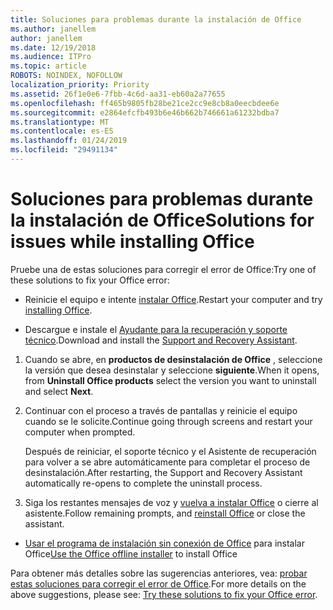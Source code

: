 ```yaml
---
title: Soluciones para problemas durante la instalación de Office
ms.author: janellem
author: janellem
ms.date: 12/19/2018
ms.audience: ITPro
ms.topic: article
ROBOTS: NOINDEX, NOFOLLOW
localization_priority: Priority
ms.assetid: 26f1e0e6-7fbb-4c6d-aa31-eb60a2a77655
ms.openlocfilehash: ff465b9805fb28be21ce2cc9e8cb8a0eecbdee6e
ms.sourcegitcommit: e2864efcfb493b6e46b662b746661a61232bdba7
ms.translationtype: MT
ms.contentlocale: es-ES
ms.lasthandoff: 01/24/2019
ms.locfileid: "29491134"
---
```

# <a name="solutions-for-issues-while-installing-office"></a><span data-ttu-id="c37a0-102">Soluciones para problemas durante la instalación de Office</span><span class="sxs-lookup"><span data-stu-id="c37a0-102">Solutions for issues while installing Office</span></span>

<span data-ttu-id="c37a0-103">Pruebe una de estas soluciones para corregir el error de Office:</span><span class="sxs-lookup"><span data-stu-id="c37a0-103">Try one of these solutions to fix your Office error:</span></span>
  
- <span data-ttu-id="c37a0-104">Reinicie el equipo e intente [instalar Office](https://portal.office.com/OLS/MySoftware.aspx).</span><span class="sxs-lookup"><span data-stu-id="c37a0-104">Restart your computer and try [installing Office](https://portal.office.com/OLS/MySoftware.aspx).</span></span>
    
- <span data-ttu-id="c37a0-105">Descargue e instale el [Ayudante para la recuperación y soporte técnico](https://aka.ms/SARA-OfficeUninstall-Alchemy).</span><span class="sxs-lookup"><span data-stu-id="c37a0-105">Download and install the [Support and Recovery Assistant](https://aka.ms/SARA-OfficeUninstall-Alchemy).</span></span>
    
1. <span data-ttu-id="c37a0-106">Cuando se abre, en **productos de desinstalación de Office** , seleccione la versión que desea desinstalar y seleccione **siguiente**.</span><span class="sxs-lookup"><span data-stu-id="c37a0-106">When it opens, from **Uninstall Office products** select the version you want to uninstall and select **Next**.</span></span> 
    
2. <span data-ttu-id="c37a0-107">Continuar con el proceso a través de pantallas y reinicie el equipo cuando se le solicite.</span><span class="sxs-lookup"><span data-stu-id="c37a0-107">Continue going through screens and restart your computer when prompted.</span></span>
    
    <span data-ttu-id="c37a0-108">Después de reiniciar, el soporte técnico y el Asistente de recuperación para volver a se abre automáticamente para completar el proceso de desinstalación.</span><span class="sxs-lookup"><span data-stu-id="c37a0-108">After restarting, the Support and Recovery Assistant automatically re-opens to complete the uninstall process.</span></span>
    
3. <span data-ttu-id="c37a0-109">Siga los restantes mensajes de voz y [vuelva a instalar Office](https://portal.office.com/OLS/MySoftware.aspx) o cierre al asistente.</span><span class="sxs-lookup"><span data-stu-id="c37a0-109">Follow remaining prompts, and [reinstall Office](https://portal.office.com/OLS/MySoftware.aspx) or close the assistant.</span></span> 
    
- <span data-ttu-id="c37a0-110">[Usar el programa de instalación sin conexión de Office](https://support.office.com/article/f0a85fe7-118f-41cb-a791-d59cef96ad1c?wt.mc_id=Alchemy_ClientDIA.aspx) para instalar Office</span><span class="sxs-lookup"><span data-stu-id="c37a0-110">[Use the Office offline installer](https://support.office.com/article/f0a85fe7-118f-41cb-a791-d59cef96ad1c?wt.mc_id=Alchemy_ClientDIA.aspx) to install Office</span></span> 
    
<span data-ttu-id="c37a0-111">Para obtener más detalles sobre las sugerencias anteriores, vea: [probar estas soluciones para corregir el error de Office](https://support.office.com/article/54554bb8-aa94-43c7-a685-408dd9868c0b?wt.mc_id=Alchemy_ClientDIA.aspx).</span><span class="sxs-lookup"><span data-stu-id="c37a0-111">For more details on the above suggestions, please see: [Try these solutions to fix your Office error](https://support.office.com/article/54554bb8-aa94-43c7-a685-408dd9868c0b?wt.mc_id=Alchemy_ClientDIA.aspx).</span></span>
  

